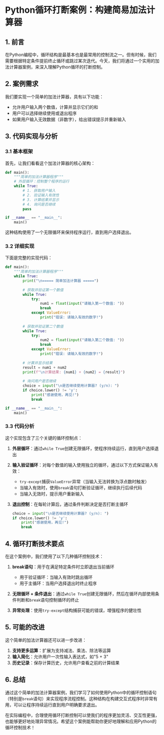# Python循环打断案例：构建简易加法计算器

## 1. 前言

在Python编程中，循环结构是最基本也是最常用的控制流之一。但有时候，我们需要根据特定条件提前终止循环或跳过某次迭代。今天，我们将通过一个实用的加法计算器案例，来深入理解Python循环的打断控制。

## 2. 案例需求

我们要实现一个简单的加法计算器，具有以下功能：
- 允许用户输入两个数值，计算并显示它们的和
- 用户可以选择继续使用或退出程序
- 如果用户输入无效数据（非数字），给出错误提示并重新输入

## 3. 代码实现与分析

### 3.1 基本框架

首先，让我们看看这个加法计算器的核心架构：

```python
def main():
    """简单的加法计算器程序"""
    # 外层循环：控制整个程序的运行
    while True:
        # 1. 获取用户输入
        # 2. 验证输入有效性
        # 3. 计算结果并显示
        # 4. 询问是否继续
        pass

if __name__ == "__main__":
    main()
```

这种结构使用了一个无限循环来保持程序运行，直到用户选择退出。

### 3.2 详细实现

下面是完整的实现代码：

```python
def main():
    """简单的加法计算器程序"""
    while True:
        print("\n===== 简单加法计算器 =====")
        
        # 获取并验证第一个数值
        while True:
            try:
                num1 = float(input("请输入第一个数值: "))
                break
            except ValueError:
                print("错误: 请输入有效的数字!")
        
        # 获取并验证第二个数值
        while True:
            try:
                num2 = float(input("请输入第二个数值: "))
                break
            except ValueError:
                print("错误: 请输入有效的数字!")
        
        # 计算并显示结果
        result = num1 + num2
        print(f"\n计算结果: {num1} + {num2} = {result}")
        
        # 询问用户是否继续
        choice = input("\n是否继续使用计算器? (y/n): ")
        if choice.lower() != 'y':
            print("感谢使用，再见!")
            break

if __name__ == "__main__":
    main()
```

### 3.3 代码分析

这个实现包含了三个关键的循环控制点：

1. **外层循环**：通过`while True`创建无限循环，使程序持续运行，直到用户选择退出
   
2. **输入验证循环**：对每个数值的输入使用独立的循环，通过以下方式保证输入有效：
   - `try-except`捕获`ValueError`异常（当输入无法转换为浮点数时触发）
   - 当输入有效时，使用`break`语句打断验证循环，继续执行后续代码
   - 当输入无效时，提示用户重新输入

3. **退出控制**：在每轮计算后，通过条件判断决定是否打断主循环
   ```python
   choice = input("\n是否继续使用计算器? (y/n): ")
   if choice.lower() != 'y':
       print("感谢使用，再见!")
       break
   ```

## 4. 循环打断技术要点

在这个案例中，我们使用了以下几种循环控制技术：

1. **break语句**：用于在满足特定条件时立即退出当前循环
   - 用于验证循环：当输入有效时跳出循环
   - 用于主循环：当用户选择退出时终止程序

2. **无限循环 + 条件退出**：通过`while True`创建无限循环，然后在循环内部使用条件判断和`break`语句控制循环的终止

3. **异常处理**：使用`try-except`结构捕获可能的错误，增强程序的健壮性

## 5. 可能的改进

这个简单的加法计算器还可以进一步改进：

1. **支持更多运算**：扩展为支持减法、乘法、除法等运算
2. **输入简化**：允许用户一次性输入表达式，如"5 + 3"
3. **历史记录**：保存计算历史，允许用户查看之前的计算结果

## 6. 总结

通过这个简单的加法计算器案例，我们学习了如何使用Python中的循环控制语句（特别是`break`语句）来实现程序流程控制。这种结构在构建交互式程序时非常有用，可以让程序持续运行直到用户明确要求退出。

在实际编程中，合理使用循环打断控制可以使我们的程序更加灵活、交互性更强，也能够更好地处理异常情况。希望这个案例能帮助你更好地理解和应用Python的循环控制技术！